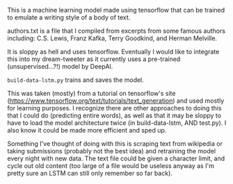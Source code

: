 This is a machine learning model made using tensorflow that can be trained to emulate a writing style of a body of text.  

authors.txt is a file that I compiled from excerpts from some famous authors including: C.S. Lewis, Franz Kafka, Terry Goodkind, and Herman Melville.

It is sloppy as hell and uses tensorflow.  Eventually I would like to integrate this into my dream-tweeter as it currently uses a pre-trained (unsupervised...?!) model by DeepAI.  

`build-data-lstm.py` trains and saves the model. 

This was taken (mostly) from a tutorial on tensorflow's site (https://www.tensorflow.org/text/tutorials/text_generation) and used mostly for learning purposes.  I recognize there are other approaches to doing this that I could do (predicting entire words), as well as that it may be sloppy to have to load the model architecture twice (in build-data-lstm, AND test.py).  I also know it could be made more efficient and sped up.  

Something I've thought of doing with this is scraping text from wikipedia or taking submissions (probably not the best idea) and retraining the model every night with new data.  The text file could be given a character limit, and cycle out old content (too large of a file would be useless anyway as I'm pretty sure an LSTM can still only remember so far back).  
